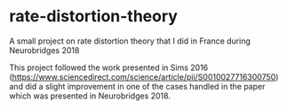 # rate-distortion-theory
A small project on rate distortion theory that I did in France during Neurobridges 2018

This project followed the work presented in Sims 2016 (https://www.sciencedirect.com/science/article/pii/S0010027716300750) and did a slight improvement in one of the cases handled in the paper which was presented in Neurobridges 2018.
